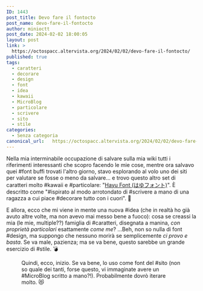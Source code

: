 ```yaml
---
ID: 1443
post_title: Devo fare il fontocto
post_name: devo-fare-il-fontocto
author: minioctt
post_date: 2024-02-02 18:00:05
layout: post
link: >
  https://octospacc.altervista.org/2024/02/02/devo-fare-il-fontocto/
published: true
tags:
  - caratteri
  - decorare
  - design
  - font
  - idea
  - kawaii
  - MicroBlog
  - particolare
  - scrivere
  - sito
  - stile
categories:
  - Senza categoria
canonical_url:   https://octospacc.altervista.org/2024/02/02/devo-fare-il-fontocto/
---
```

<!-- wp:paragraph -->
<p>Nella mia interminabile occupazione di salvare sulla mia wiki tutti i riferimenti interessanti che scopro facendo le mie cose, mentre ora salvavo quei #font buffi trovati l'altro giorno, stavo esplorando al volo uno dei siti per valutare se fosse o meno da salvare... e trovo questo altro set di caratteri molto #kawaii e #particolare: "<a href="https://dae.booth.pm/items/5189648">Hayu Font (はゆフォント)</a>". È descritto come "#ispirato al modo arrotondato di #scrivere a mano di una ragazza a cui piace #decorare tutto con i cuori". 💫</p>
<!-- /wp:paragraph -->

<!-- wp:paragraph -->
<p>E allora, ecco che mi viene in mente una nuova #idea (che in realtà ho già avuto altre volte, ma non avevo mai messo bene a fuoco): cosa se creassi la mia (le mie, multiple??) famiglia di #caratteri, disegnata a manina, <em>con proprietà particolari</em> esattamente <em>come me</em>? ...Beh, non so nulla di font #design, ma suppongo che nessuno morirà se semplicemente <em>ci provo e basta</em>. Se va male, pazienza; ma se va bene, questo sarebbe un grande esercizio di #stile. 💣</p>
<!-- /wp:paragraph -->

<!-- wp:paragraph -->
<p></p>
<!-- /wp:paragraph -->

<!-- wp:image {"id":1445,"sizeSlug":"large"} -->
<figure class="wp-block-image size-large"><img src="{{site.cdnurl}}/assets/uploads/2024/02/img_2024-02-02-16-21-13-4163565802386824992319-960x720.jpg" alt="" class="wp-image-1445"/><figcaption class="wp-element-caption">Quindi, ecco, inizio. Se va bene, lo uso come font del #sito (non so quale dei tanti, forse questo, vi immaginate avere un #MicroBlog scritto a mano?!). Probabilmente dovrò iterare molto. 😻</figcaption></figure>
<!-- /wp:image -->